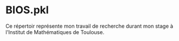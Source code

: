 # BIOS.pkl
Ce répertoir représente mon travail de recherche durant mon stage à l'Institut de Mathématiques de Toulouse. 
